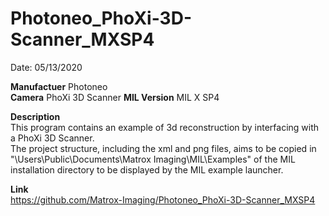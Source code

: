 # Photoneo_PhoXi-3D-Scanner_MXSP4

Date: 05/13/2020

**Manufactuer** Photoneo  
**Camera** PhoXi 3D Scanner 
**MIL Version** MIL X SP4  

**Description**  
This program contains an example of 3d reconstruction by interfacing with a PhoXi 3D Scanner.  
The project structure, including the xml and png files, aims to be copied in "\Users\Public\Documents\Matrox Imaging\MIL\Examples" of the MIL installation directory to be displayed by the MIL example launcher.

**Link**  
https://github.com/Matrox-Imaging/Photoneo_PhoXi-3D-Scanner_MXSP4
